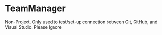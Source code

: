 # TeamManager
Non-Project. Only used to test/set-up connection between Git, GitHub, and Visual Studio. Please Ignore
